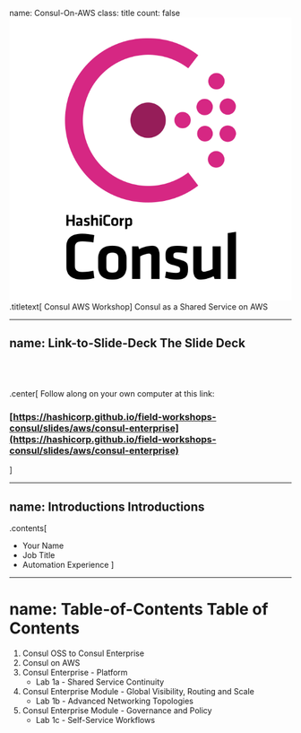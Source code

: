 name: Consul-On-AWS
class: title
count: false
![:scale 30%](images/consul_logo.svg)
.titletext[
Consul AWS Workshop]
Consul as a Shared Service on AWS

---
name: Link-to-Slide-Deck
The Slide Deck
-------------------------
<br><br><br>
.center[
Follow along on your own computer at this link:

### [https://hashicorp.github.io/field-workshops-consul/slides/aws/consul-enterprise](https://hashicorp.github.io/field-workshops-consul/slides/aws/consul-enterprise)
]

---
name: Introductions
Introductions
-------------------------

.contents[
* Your Name
* Job Title
* Automation Experience
]

---
name: Table-of-Contents
Table of Contents
=========================

1. Consul OSS to Consul Enterprise
1. Consul on AWS
1. Consul Enterprise - Platform
    * Lab 1a - Shared Service Continuity
1. Consul Enterprise Module - Global Visibility, Routing and Scale
    * Lab 1b - Advanced Networking Topologies
1. Consul Enterprise Module - Governance and Policy
    * Lab 1c - Self-Service Workflows
